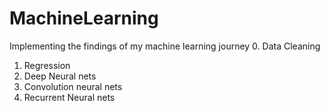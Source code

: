 # MachineLearning
Implementing the findings of my machine learning journey
0. Data Cleaning
1. Regression
2. Deep Neural nets
3. Convolution neural nets
4. Recurrent Neural nets

